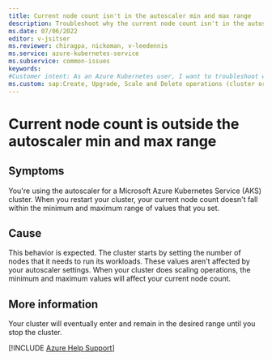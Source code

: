```yaml
---
title: Current node count isn't in the autoscaler min and max range
description: Troubleshoot why the current node count isn't in the autoscaler minimum and maximum range when you resume an Azure Kubernetes Service cluster after a stop operation.
ms.date: 07/06/2022
editor: v-jsitser
ms.reviewer: chiragpa, nickoman, v-leedennis
ms.service: azure-kubernetes-service
ms.subservice: common-issues
keywords:
#Customer intent: As an Azure Kubernetes user, I want to troubleshoot why the current node count isn't in the autoscaler "min" and "max" range so that I can successfully resume my Azure Kubernetes Service (AKS) cluster after a stop operation.
ms.custom: sap:Create, Upgrade, Scale and Delete operations (cluster or nodepool)
---
```

# Current node count is outside the autoscaler min and max range

## Symptoms

You're using the autoscaler for a Microsoft Azure Kubernetes Service (AKS) cluster. When you restart your cluster, your current node count doesn't fall within the minimum and maximum range of values that you set.

## Cause

This behavior is expected. The cluster starts by setting the number of nodes that it needs to run its workloads. These values aren't affected by your autoscaler settings. When your cluster does scaling operations, the minimum and maximum values will affect your current node count.

## More information

Your cluster will eventually enter and remain in the desired range until you stop the cluster.

[!INCLUDE [Azure Help Support](../../includes/azure-help-support.md)]
